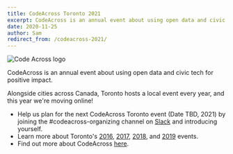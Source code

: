 ```yaml
---
title: CodeAcross Toronto 2021
excerpt: CodeAcross is an annual event about using open data and civic tech for positive impact.
date: 2020-11-25
author: Sam
redirect_from: /codeacross-2021/
---
```

![Code Across logo](/assets/images/announcements/codeacross-toronto-2021/EmploymentArtboard-1.png)

CodeAcross is an annual event about using open data and civic tech for positive impact.

Alongside cities across Canada, Toronto hosts a local event every year, and this year we're moving online! 

- Help us plan for the next CodeAcross Toronto event (Date TBD, 2021) by joining the #codeacross-organizing channel on [Slack](http://link.civictech.ca/slack) and introducing yourself.
- Learn more about Toronto's [2016](https://civictech.ca/codeacross-toronto-2016/), [2017](https://civictech.ca/codeacross-toronto-2017/), [2018](https://civictech.ca/codeacross-2018/), and [2019](https://civictech.ca/codeacross-toronto-2019/) events.
- Find out more about CodeAcross [here](http://codeacross.ca/).